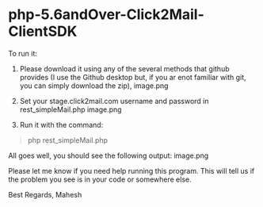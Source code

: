 # php-5.6andOver-Click2Mail-ClientSDK
To run it:
1. Please download it using any of the several methods that github provides (I use the Github desktop but, if you ar enot familiar with git, you can simply download the zip),
image.png



2. Set your stage.click2mail.com username and password in rest_simpleMail.php
image.png


3. Run it with the command:
> php rest_simpleMail.php

All goes well, you should see the following output:
image.png

Please let me know if you need help running this program. This will tell us if the problem you see is in your code or somewhere else.

Best Regards,
Mahesh
